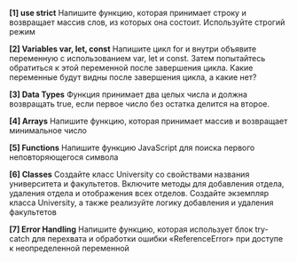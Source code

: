 <b>[1] use strict</b>
Напишите функцию, которая принимает строку и возвращает массив слов, из которых она состоит. Используйте строгий режим

<b>[2] Variables var, let, const</b>
Напишите цикл for и внутри объявите переменную с использованием var, let и const. Затем попытайтесь обратиться к этой переменной после завершения цикла. Какие
переменные будут видны после завершения цикла, а какие нет?

<b>[3] Data Types</b>
Функция принимает два целых числа и должна возвращать true, если первое число без остатка делится на второе.

<b>[4] Arrays</b>
Напишите функцию, которая принимает массив и возвращает минимальное число

<b>[5] Functions</b>
Напишите функцию JavaScript для поиска первого неповторяющегося символа

<b>[6] Classes</b>
Создайте класс University со свойствами названия университета и факультетов. Включите методы для добавления отдела, удаления отдела и отображения всех отделов. Создайте экземпляр класса University, а также реализуйте логику добавления и удаления факультетов

<b>[7] Error Handling</b>
Напишите функцию, которая использует блок try-catch для перехвата и обработки ошибки «ReferenceError» при доступе к неопределенной переменной